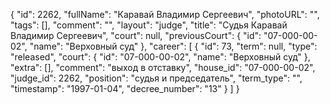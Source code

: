 {
    "id": 2262,
    "fullName": "Каравай Владимир Сергеевич",
    "photoURL": "",
    "tags": [],
    "comment": "",
    "layout": "judge",
    "title": "Судья Каравай Владимир Сергеевич",
    "court": null,
    "previousCourt": {
        "id": "07-000-00-02",
        "name": "Верховный суд"
    },
    "career": [
        {
            "id": 73,
            "term": null,
            "type": "released",
            "court": {
                "id": "07-000-00-02",
                "name": "Верховный суд"
            },
            "extra": [],
            "comment": "выход в отставку",
            "house_id": "07-000-00-02",
            "judge_id": 2262,
            "position": "судья и председатель",
            "term_type": "",
            "timestamp": "1997-01-04",
            "decree_number": "13"
        }
    ]
}